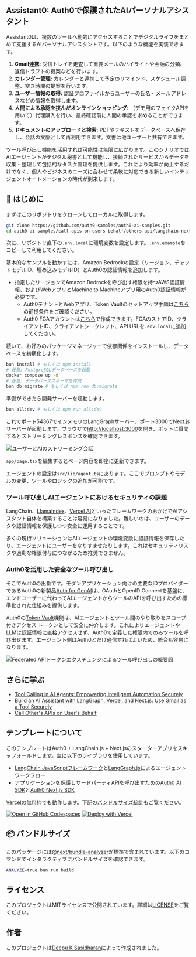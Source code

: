## Assistant0: Auth0で保護されたAIパーソナルアシスタント

Assistant0は、複数のツールへ動的にアクセスすることでデジタルライフをまとめて支援するAIパーソナルアシスタントです。以下のような機能を実装できます。

1. **Gmail連携:** 受信トレイを走査して重要メールのハイライトや会話の分類、返信ドラフトの提案などを行います。
2. **カレンダー管理:** カレンダーと連携して予定のリマインド、スケジュール調整、空き時間の提案を行います。
3. **ユーザー情報の取得:** 認証プロファイルからユーザーの氏名・メールアドレスなどの情報を取得します。
4. **人間による承認を挟んだオンラインショッピング:** （デモ用のフェイクAPIを用いて）代理購入を行い、最終確認前に人間の承認を求めることができます。
5. **ドキュメントのアップロードと検索:** PDFやテキストをデータベースへ保存し、会話の文脈として再利用できます。文書は他ユーザーと共有できます。

ツール呼び出し機能を活用すれば可能性は無限に広がります。このシナリオではAIエージェントがデジタル秘書として機能し、接続されたサービスからデータを収集・整理して包括的なタスク管理を提供します。これにより効率が向上するだけでなく、個人やビジネスのニーズに合わせて柔軟に対応できる新しいインテリジェントオートメーションの時代が到来します。

## 🚀 はじめに

まずはこのリポジトリをクローンしてローカルに取得します。

```bash
git clone https://github.com/auth0-samples/auth0-ai-samples.git
cd auth0-ai-samples/call-apis-on-users-behalf/others-api/langchain-next-js
```

次に、リポジトリ直下の`.env.local`に環境変数を設定します。`.env.example`をコピーして利用してください。

基本的なサンプルを動かすには、Amazon Bedrockの設定（リージョン、チャットモデルID、埋め込みモデルID）とAuth0の認証情報を追加します。
- 指定したリージョンでAmazon Bedrockを呼び出す権限を持つAWS認証情報、およびWebアプリとMachine to Machineアプリ用のAuth0認証情報が必要です。
  - Auth0テナントとWebアプリ、Token Vaultのセットアップ手順は[こちら](https://auth0.com/ai/docs/call-others-apis-on-users-behalf)の前提条件をご確認ください。
  - Auth0 FGAアカウントは[こちら](https://dashboard.fga.dev)で作成できます。FGAのストアID、クライアントID、クライアントシークレット、API URLを`.env.local`に追加してください。

続いて、お好みのパッケージマネージャーで依存関係をインストールし、データベースを初期化します。

```bash
bun install # もしくは npm install
# 任意: PostgreSQLデータベースを起動
docker compose up -d
# 任意: データベーススキーマを作成
bun db:migrate # もしくは npm run db:migrate
```

準備ができたら開発サーバーを起動します。

```bash
bun all:dev # もしくは npm run all:dev
```

これでポート54367でインメモリのLangGraphサーバー、ポート3000でNext.jsサーバーが起動します。ブラウザで[http://localhost:3000](http://localhost:3000)を開き、ボットに質問するとストリーミングレスポンスを確認できます。

![ユーザーとAIのストリーミング会話](./public/images/home-page.png)

`app/page.tsx`を編集するとページ内容を即座に更新できます。

エージェントの設定は`src/lib/agent.ts`にあります。ここでプロンプトやモデルの変更、ツールやロジックの追加が可能です。

### ツール呼び出しAIエージェントにおけるセキュリティの課題

LangChain、[LlamaIndex](https://www.llamaindex.ai/)、[Vercel AI](https://vercel.com/ai)といったフレームワークのおかげでAIアシスタント自体を構築することは容易になりました。難しいのは、ユーザーのデータや認証情報を保護しつつ安全に運用することです。

多くの現行ソリューションはAIエージェントの環境変数に認証情報を保存したり、エージェントにユーザーをなりすませたりします。これはセキュリティリスクや過剰な権限付与につながるため推奨できません。

### Auth0を活用した安全なツール呼び出し

そこでAuth0の出番です。モダンアプリケーション向けの主要なIDプロバイダーであるAuth0の新製品[Auth for GenAI](https://a0.to/ai-content)は、OAuthとOpenID Connectを基盤に、エンドユーザーに代わってAIエージェントからツールのAPIを呼び出すための標準化された仕組みを提供します。

Auth0の[Token Vault](https://auth0.com/docs/secure/tokens/token-vault)機能は、AIエージェントとツール間のやり取りをスコープ付きアクセス トークンとして安全に仲介します。これによりエージェントやLLMは認証情報に直接アクセスせず、Auth0で定義した権限内でのみツールを呼び出せます。エージェント側はAuth0とだけ通信すればよいため、統合も容易になります。

![Federated APIトークンエクスチェンジによるツール呼び出しの概要図](https://images.ctfassets.net/23aumh6u8s0i/1gY1jvDgZHSfRloc4qVumu/d44bb7102c1e858e5ac64dea324478fe/tool-calling-with-federated-api-token-exchange.jpg)

## さらに学ぶ

- [Tool Calling in AI Agents: Empowering Intelligent Automation Securely](https://auth0.com/blog/genai-tool-calling-intro/)
- [Build an AI Assistant with LangGraph, Vercel, and Next.js: Use Gmail as a Tool Securely](https://auth0.com/blog/genai-tool-calling-build-agent-that-calls-gmail-securely-with-langgraph-vercelai-nextjs/)
- [Call Other's APIs on User's Behalf](https://auth0.com/ai/docs/call-others-apis-on-users-behalf)

## テンプレートについて

このテンプレートはAuth0 + LangChain.js + Next.jsのスターターアプリをスキャフォールドします。主に以下のライブラリを使用しています。

- [LangChain JavaScriptフレームワーク](https://js.langchain.com/docs/introduction/)と[LangGraph.js](https://langchain-ai.github.io/langgraphjs/)によるエージェントワークフロー
- アプリケーションを保護しサードパーティAPIを呼び出すための[Auth0 AI SDK](https://github.com/auth0-lab/auth0-ai-js)と[Auth0 Next.js SDK](https://github.com/auth0/nextjs-auth0)

[Vercelの無料枠](https://vercel.com/pricing)でも動作します。下記の[バンドルサイズ統計](#-バンドルサイズ)もご覧ください。

[![Open in GitHub Codespaces](https://github.com/codespaces/badge.svg)](https://codespaces.new/oktadev/auth0-assistant0)
[![Deploy with Vercel](https://vercel.com/button)](https://vercel.com/new/clone?repository-url=https%3A%2F%2Fgithub.com%2Foktadev%2Fauth0-assistant0)

## 📦 バンドルサイズ

このパッケージには[@next/bundle-analyzer](https://www.npmjs.com/package/@next/bundle-analyzer)が標準で含まれています。以下のコマンドでインタラクティブにバンドルサイズを確認できます。

```bash
ANALYZE=true bun run build
```

## ライセンス

このプロジェクトはMITライセンスで公開されています。詳細は[LICENSE](LICENSE)をご覧ください。

## 作者

このプロジェクトは[Deepu K Sasidharan](https://github.com/deepu105)によって作成されました。
